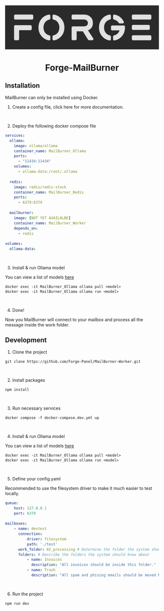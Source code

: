 <p align="center">
  <a href="https://github.com/Forge-Panel" target="blank"><img src="https://raw.githubusercontent.com/Forge-Panel/.github/refs/heads/main/images/forge_logo_dark_bg.svg" width="512" alt="Forge Logo" /></a>
</p>
<h1 align="center">Forge-MailBurner</h1>

## Installation

MailBurner can only be installed using Docker.

1. Create a config file, click here for more documentation.
<br />

2. Deploy the following docker compose file
```yaml
services:
  ollama:
    image: ollama/ollama
    container_name: MailBurner_Ollama
    ports:
      - "11434:11434"
    volumes:
      - ollama-data:/root/.ollama
  
  redis:
    image: redis/redis-stack
    container_name: MailBurner_Redis
    ports:
      - 6379:6379
  
  mailburner:
    image: [NOT YET AVAILALBE]
    container_name: MailBurner_Worker
    depends_on:
      - redis
    
volumes:
  ollama-data:
```
<br />

3. Install & run Ollama model

You can view a list of models [here](https://ollama.com/search)
```shell
docker exec -it MailBurner_Ollama ollama pull <model>
docker exec -it MailBurner_Ollama ollama run <model>
```
<br />

4. Done!

Now you MailBurner will connect to your mailbox and process all the message inside the work folder.


## Development

1. Clone the project
```shell
git clone https://github.com/Forge-Panel/MailBurner-Worker.git
```
<br />

2. Install packages
```shell
npm install
```
<br />

3. Run necessary services
```shell
docker compose -f docker-compose.dev.yml up
```
<br />

4. Install & run Ollama model

You can view a list of models [here](https://ollama.com/search)
```shell
docker exec -it MailBurner_Ollama ollama pull <model>
docker exec -it MailBurner_Ollama ollama run <model>
```
<br />

5. Define your config.yaml

Recommended to use the filesystem driver to make it much easier to test locally.
```yaml
queue:
    host: 127.0.0.1
    port: 6379

mailboxes:
    - name: devtest
      connection:
          driver: filesystem
          path: './test'
      work_folder: AI_processing # Determine the folder the system should look in
      folders: # Describe the folders the system should know about
          - name: Invoices
            description: "All invoices should be inside this folder."
          - name: Trash
            description: "All spam and phising emails should be moved be here."
```
<br />

6. Run the project
```shell
npm run dev
```